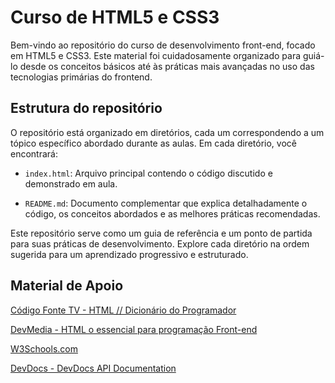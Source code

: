 # Curso de HTML5 e CSS3

Bem-vindo ao repositório do curso de desenvolvimento front-end, focado em HTML5 e CSS3. Este material foi cuidadosamente organizado para guiá-lo desde os conceitos básicos até às práticas mais avançadas no uso das tecnologias primárias do frontend.

## Estrutura do repositório

O repositório está organizado em diretórios, cada um correspondendo a um tópico específico abordado durante as aulas. Em cada diretório, você encontrará:

- `index.html`: Arquivo principal contendo o código discutido e demonstrado em aula.

- `README.md`: Documento complementar que explica detalhadamente o código, os conceitos abordados e as melhores práticas recomendadas.

Este repositório serve como um guia de referência e um ponto de partida para suas práticas de desenvolvimento. Explore cada diretório na ordem sugerida para um aprendizado progressivo e estruturado.

## Material de Apoio

[Código Fonte TV - HTML // Dicionário do Programador](https://www.youtube.com/watch?v=4dQtz1PpY9A)

[DevMedia - HTML o essencial para programação Front-end](https://www.youtube.com/watch?v=qHHXjEmOJyk)

[W3Schools.com](https://www.w3schools.com/html/default.asp)

[DevDocs - DevDocs API Documentation](https://devdocs.io/)
